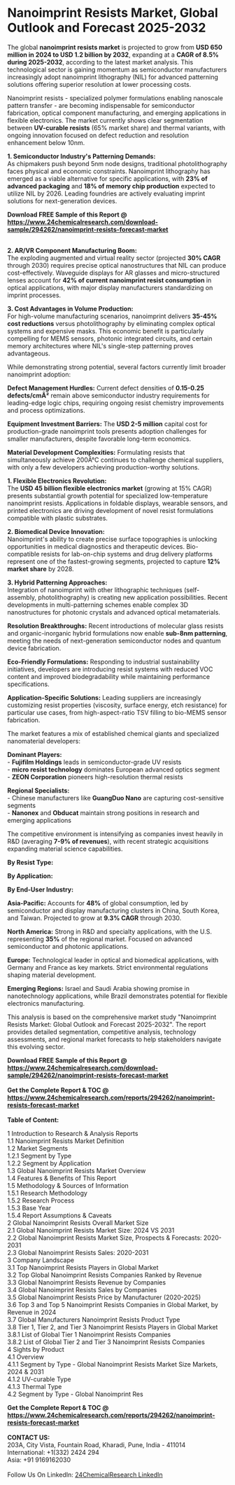 <h1>Nanoimprint Resists Market, Global Outlook and Forecast 2025-2032</h1><p>The global <strong>nanoimprint resists market</strong> is projected to grow from <strong>USD 650 million in 2024 to USD 1.2 billion by 2032</strong>, expanding at a <strong>CAGR of 8.5% during 2025-2032</strong>, according to the latest market analysis. This technological sector is gaining momentum as semiconductor manufacturers increasingly adopt nanoimprint lithography (NIL) for advanced patterning solutions offering superior resolution at lower processing costs.</p><p>Nanoimprint resists - specialized polymer formulations enabling nanoscale pattern transfer - are becoming indispensable for semiconductor fabrication, optical component manufacturing, and emerging applications in flexible electronics. The market currently shows clear segmentation between <strong>UV-curable resists</strong> (65% market share) and thermal variants, with ongoing innovation focused on defect reduction and resolution enhancement below 10nm.</p><p><strong>1. Semiconductor Industry's Patterning Demands:</strong><br>
As chipmakers push beyond 5nm node designs, traditional photolithography faces physical and economic constraints. Nanoimprint lithography has emerged as a viable alternative for specific applications, with <strong>23% of advanced packaging</strong> and <strong>18% of memory chip production</strong> expected to utilize NIL by 2026. Leading foundries are actively evaluating imprint solutions for next-generation devices.</p><div><b>Download FREE Sample of this Report @ 
            <a href="https://www.24chemicalresearch.com/download-sample/294262/nanoimprint-resists-forecast-market">
            https://www.24chemicalresearch.com/download-sample/294262/nanoimprint-resists-forecast-market</a></b></div><br><p><strong>2. AR/VR Component Manufacturing Boom:</strong><br>
The exploding augmented and virtual reality sector (projected <strong>30% CAGR</strong> through 2030) requires precise optical nanostructures that NIL can produce cost-effectively. Waveguide displays for AR glasses and micro-structured lenses account for <strong>42% of current nanoimprint resist consumption</strong> in optical applications, with major display manufacturers standardizing on imprint processes.</p><p><strong>3. Cost Advantages in Volume Production:</strong><br>
For high-volume manufacturing scenarios, nanoimprint delivers <strong>35-45% cost reductions</strong> versus photolithography by eliminating complex optical systems and expensive masks. This economic benefit is particularly compelling for MEMS sensors, photonic integrated circuits, and certain memory architectures where NIL's single-step patterning proves advantageous.</p><p>While demonstrating strong potential, several factors currently limit broader nanoimprint adoption:</p><p><strong>Defect Management Hurdles:</strong> Current defect densities of <strong>0.15-0.25 defects/cmÂ²</strong> remain above semiconductor industry requirements for leading-edge logic chips, requiring ongoing resist chemistry improvements and process optimizations.</p><p><strong>Equipment Investment Barriers:</strong> The <strong>USD 2-5 million</strong> capital cost for production-grade nanoimprint tools presents adoption challenges for smaller manufacturers, despite favorable long-term economics.</p><p><strong>Material Development Complexities:</strong> Formulating resists that simultaneously achieve 200Â°C continues to challenge chemical suppliers, with only a few developers achieving production-worthy solutions.</p><p><strong>1. Flexible Electronics Revolution:</strong><br>
The <strong>USD 45 billion flexible electronics market</strong> (growing at 15% CAGR) presents substantial growth potential for specialized low-temperature nanoimprint resists. Applications in foldable displays, wearable sensors, and printed electronics are driving development of novel resist formulations compatible with plastic substrates.</p><p><strong>2. Biomedical Device Innovation:</strong><br>
Nanoimprint's ability to create precise surface topographies is unlocking opportunities in medical diagnostics and therapeutic devices. Bio-compatible resists for lab-on-chip systems and drug delivery platforms represent one of the fastest-growing segments, projected to capture <strong>12% market share</strong> by 2028.</p><p><strong>3. Hybrid Patterning Approaches:</strong><br>
Integration of nanoimprint with other lithographic techniques (self-assembly, photolithography) is creating new application possibilities. Recent developments in multi-patterning schemes enable complex 3D nanostructures for photonic crystals and advanced optical metamaterials.</p><p><strong>Resolution Breakthroughs:</strong> Recent introductions of molecular glass resists and organic-inorganic hybrid formulations now enable <strong>sub-8nm patterning</strong>, meeting the needs of next-generation semiconductor nodes and quantum device fabrication.</p><p><strong>Eco-Friendly Formulations:</strong> Responding to industrial sustainability initiatives, developers are introducing resist systems with reduced VOC content and improved biodegradability while maintaining performance specifications.</p><p><strong>Application-Specific Solutions:</strong> Leading suppliers are increasingly customizing resist properties (viscosity, surface energy, etch resistance) for particular use cases, from high-aspect-ratio TSV filling to bio-MEMS sensor fabrication.</p><p>The market features a mix of established chemical giants and specialized nanomaterial developers:</p><p><strong>Dominant Players:</strong><br>
- <strong>Fujifilm Holdings</strong> leads in semiconductor-grade UV resists<br>
- <strong>micro resist technology</strong> dominates European advanced optics segment<br>
- <strong>ZEON Corporation</strong> pioneers high-resolution thermal resists</p><p><strong>Regional Specialists:</strong><br>
- Chinese manufacturers like <strong>GuangDuo Nano</strong> are capturing cost-sensitive segments<br>
- <strong>Nanonex</strong> and <strong>Obducat</strong> maintain strong positions in research and emerging applications</p><p>The competitive environment is intensifying as companies invest heavily in R&amp;D (averaging <strong>7-9% of revenues</strong>), with recent strategic acquisitions expanding material science capabilities.</p><p><strong>By Resist Type:</strong></p><p><strong>By Application:</strong></p><p><strong>By End-User Industry:</strong></p><p><strong>Asia-Pacific:</strong> Accounts for <strong>48%</strong> of global consumption, led by semiconductor and display manufacturing clusters in China, South Korea, and Taiwan. Projected to grow at <strong>9.3% CAGR</strong> through 2030.</p><p><strong>North America:</strong> Strong in R&amp;D and specialty applications, with the U.S. representing <strong>35%</strong> of the regional market. Focused on advanced semiconductor and photonic applications.</p><p><strong>Europe:</strong> Technological leader in optical and biomedical applications, with Germany and France as key markets. Strict environmental regulations shaping material development.</p><p><strong>Emerging Regions:</strong> Israel and Saudi Arabia showing promise in nanotechnology applications, while Brazil demonstrates potential for flexible electronics manufacturing.</p><p>This analysis is based on the comprehensive market study "Nanoimprint Resists Market: Global Outlook and Forecast 2025-2032". The report provides detailed segmentation, competitive analysis, technology assessments, and regional market forecasts to help stakeholders navigate this evolving sector.</p><div><b>Download FREE Sample of this Report @ 
            <a href="https://www.24chemicalresearch.com/download-sample/294262/nanoimprint-resists-forecast-market">
            https://www.24chemicalresearch.com/download-sample/294262/nanoimprint-resists-forecast-market</a></b></div><br><div><b>Get the Complete Report & TOC @ 
            <a href="https://www.24chemicalresearch.com/reports/294262/nanoimprint-resists-forecast-market">
            https://www.24chemicalresearch.com/reports/294262/nanoimprint-resists-forecast-market</a></b></div><br>
            <b>Table of Content:</b><p>1 Introduction to Research & Analysis Reports<br />
 1.1 Nanoimprint Resists Market Definition<br />
 1.2 Market Segments<br />
 1.2.1 Segment by Type<br />
 1.2.2 Segment by Application<br />
 1.3 Global Nanoimprint Resists Market Overview<br />
 1.4 Features & Benefits of This Report<br />
 1.5 Methodology & Sources of Information<br />
 1.5.1 Research Methodology<br />
 1.5.2 Research Process<br />
 1.5.3 Base Year<br />
 1.5.4 Report Assumptions & Caveats<br />
2 Global Nanoimprint Resists Overall Market Size<br />
 2.1 Global Nanoimprint Resists Market Size: 2024 VS 2031<br />
 2.2 Global Nanoimprint Resists Market Size, Prospects & Forecasts: 2020-2031<br />
 2.3 Global Nanoimprint Resists Sales: 2020-2031<br />
3 Company Landscape<br />
 3.1 Top Nanoimprint Resists Players in Global Market<br />
 3.2 Top Global Nanoimprint Resists Companies Ranked by Revenue<br />
 3.3 Global Nanoimprint Resists Revenue by Companies<br />
 3.4 Global Nanoimprint Resists Sales by Companies<br />
 3.5 Global Nanoimprint Resists Price by Manufacturer (2020-2025)<br />
 3.6 Top 3 and Top 5 Nanoimprint Resists Companies in Global Market, by Revenue in 2024<br />
 3.7 Global Manufacturers Nanoimprint Resists Product Type<br />
 3.8 Tier 1, Tier 2, and Tier 3 Nanoimprint Resists Players in Global Market<br />
 3.8.1 List of Global Tier 1 Nanoimprint Resists Companies<br />
 3.8.2 List of Global Tier 2 and Tier 3 Nanoimprint Resists Companies<br />
4 Sights by Product<br />
 4.1 Overview<br />
 4.1.1 Segment by Type - Global Nanoimprint Resists Market Size Markets, 2024 & 2031<br />
 4.1.2 UV-curable Type<br />
 4.1.3 Thermal Type<br />
 4.2 Segment by Type - Global Nanoimprint Res</p><div><b>Get the Complete Report & TOC @ 
            <a href="https://www.24chemicalresearch.com/reports/294262/nanoimprint-resists-forecast-market">
            https://www.24chemicalresearch.com/reports/294262/nanoimprint-resists-forecast-market</a></b></div><br><b>CONTACT US:</b><br>
            203A, City Vista, Fountain Road, Kharadi, Pune, India - 411014<br>
            International: +1(332) 2424 294<br>
            Asia: +91 9169162030 <br><br>
            Follow Us On LinkedIn: <a href="https://www.linkedin.com/company/24chemicalresearch/">24ChemicalResearch LinkedIn</a>